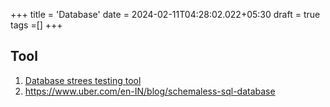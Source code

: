 +++
title = 'Database'
date = 2024-02-11T04:28:02.022+05:30
draft = true
tags =[]
+++ 

## Tool
1. [Database strees testing tool](https://github.com/adaptive-scale/dbchaos)
2. https://www.uber.com/en-IN/blog/schemaless-sql-database



